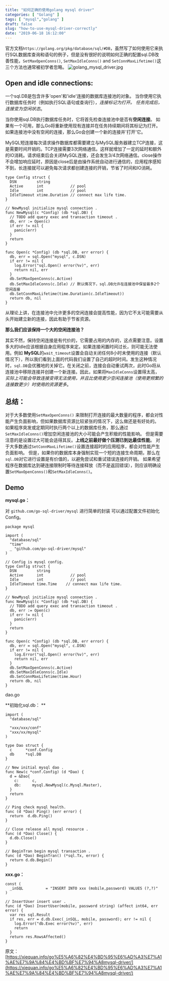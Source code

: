 ```yaml
---
title: "如何正确的使用golang mysql driver"
categories: [ "Golang" ]
tags: [ "mysql","golang" ]
draft: false
slug: "how-to-use-mysql-driver-correctly"
date: "2019-06-18 16:12:00"
---
```


官方文档`https://golang.org/pkg/database/sql/#DB`，虽然写了如何使用它来执行SQL数据库查询和语句的例子，但是没有很好的说明如何正确的配置sql.DB改善性能，`SetMaxOpenConns()`, `SetMaxIdleConns()` and `SetConnMaxLifetime()`这三个方法也通常被初学者忽略。
![golang_mysql_driver.jpg][1]
## Open and idle connections:
一个sql.DB是包含许多'open'和'idle'连接的数据库连接池的对象。 当你使用它执行数据库任务时（例如执行SQL语句或查询行），*连接标记为打开。 任务完成后，连接变为空闲状态*。

当你使用sql.DB执行数据库任务时，它将首先检查连接池中是否有**空闲连接**。 如果有一个可用，那么Go将重新使用现有连接并在任务持续期间将其标记为打开。 如果连接池中没有空闲的连接，那么Go会创建一个新的连接并'打开'它。


<!--more-->


MySQL短连接每次请求操作数据库都需要建立与MySQL服务器建立TCP连接，这是需要时间开销的。TCP连接需要3次网络通信。这样就增加了一定的延时和额外的IO消耗。请求结束后会关闭MySQL连接，还会发生3/4次网络通信。close操作不会增加响应延时，原因是close后是由操作系统自动进行通信的，应用程序感知不到，长连接就可以避免每次请求都创建连接的开销，节省了时间和IO消耗。
```golang
type Config struct {
  DSN         string
  Active      int            // pool
  Idle        int            // pool
  IdleTimeout xtime.Duration // connect max life time.
}

// NewMysql initialize mysql connection .
func NewMysql(c *Config) (db *sql.DB) {
  // TODO add query exec and transaction timeout .
  db, err := Open(c)
  if err != nil {
    panic(err)
  }
  return
}

func Open(c *Config) (db *sql.DB, err error) {
  db, err = sql.Open("mysql", c.DSN)
  if err != nil {
    log.Error("sql.Open() error(%v)", err)
    return nil, err
  }
  db.SetMaxOpenConns(c.Active)
  db.SetMaxIdleConns(c.Idle) // 默认情况下，sql.DB允许在连接池中保留最多2个空闲连接
  db.SetConnMaxLifetime(time.Duration(c.IdleTimeout))
  return db, nil
}
```
从理论上讲，在连接池中允许更多的空闲连接会提高性能，因为它不太可能需要从头开始建立新的连接，因此有助于节省资源。

**那么我们应该保持一个大的空闲连接池？**

其实不然，保持空闲连接是有代价的，它需要占用的内存的，这点需要注意。设置多大的Idle应该根据自身应用程序来定。如果连接闲置时间过长，则可能无法使用。例如 **MySQL**的`wait_timeout`设置会自动关闭任何8小时未使用的连接（默认情况下），所以我们看到上面的代码我们设置了自己的超时时间。发生这种情况时，`sql.DB`会优雅地的关掉它。在关闭之前，连接会自动重试两次，此时Go将从连接池中移除连接并创建一个新连接。因此，如果将`MaxIdleConns`设置得太高，*实际上可能会导致连接变得无法使用，并且比使用更少空闲连接池（使用更频繁的连接数更少）时使用的资源更多*。

## 总结：

对于大多数使用`SetMaxOpenConns()` 来限制打开连接的最大数量的程序，都会对性能产生负面影响，但如果数据库资源比较紧张的情况下，这么做还是有好处的。
如果程序突发或定期同时执行两个以上的数据库任务，那么通过`SetMaxIdleConns()`增加空闲连接池的大小可能会产生积极的性能影响。 但是需要注意的是设置过大可能会适得其反。**上线之前最好做个压测已到达最佳性能**。
对于大多数通过`SetConnMaxLifetime()`设置连接超时的应用程序，都会对性能产生负面影响。 但是，如果你的数据库本身强制实现一个短的连接生命周期，那么在`sql.DB`对它进行设置是有价值的，以避免尝试和重试错误连接的开销。
如果希望程序在数据库达到硬连接限制时等待连接释放（而不是返回错误），则应该明确设置`SetMaxOpenConns()`和`SetMaxIdleConns()`。
## Demo
**mysql.go：**

对 `github.com/go-sql-driver/mysql` 进行简单的封装 可以通过配置文件初始化Config。
```golang
package mysql

import (
  "database/sql"
  "time"
  _ "github.com/go-sql-driver/mysql"
)

// Config is mysql config.
type Config struct {
  DSN         string
  Active      int            // pool
  Idle        int            // pool
  IdleTimeout time.Time    // connect max life time.
}

// NewMysql initialize mysql connection .
func NewMysql(c *Config) (db *sql.DB) {
  // TODO add query exec and transaction timeout .
  db, err := Open(c)
  if err != nil {
    panic(err)
  }
  return
}

func Open(c *Config) (db *sql.DB, err error) {
  db, err = sql.Open("mysql", c.DSN)
  if err != nil {
    log.Error("sql.Open() error(%v)", err)
    return nil, err
  }
  db.SetMaxOpenConns(c.Active)
  db.SetMaxIdleConns(c.Idle)
  db.SetConnMaxLifetime(time.Hour)
  return db, nil
}
```
dao.go

**初始化sql.db： **
```
import (
  "database/sql"

  "xxx/xxx/conf"
  "xxx/xx/mysql"
)

type Dao struct {
  c      *conf.Config
  db     *sql.DB
}

// New initial mysql dao .
func New(c *conf.Config) (d *Dao) {
  d = &Dao{
    c:      c,
    db:     mysql.NewMysql(c.Mysql.Master),
  }
  return
}

// Ping check mysql health.
func (d *Dao) Ping() (err error) {
  return  d.db.Ping()
}

// Close release all mysql resource .
func (d *Dao) Close() {
  d.db.Close()
}

// BeginTran begin mysql transaction .
func (d *Dao) BeginTran() (*sql.Tx, error) {
  return d.db.Begin()
}
```
**xxx.go：**
```golang
const (
  _inSQL          = "INSERT INTO xxx (mobile,password) VALUES (?,?)"
)

// InsertUser insert user .
func (d *Dao) InsertUser(mobile, password string) (affect int64, err error) {
  var res sql.Result
  if res, err = d.db.Exec(_inSQL, mobile, password); err != nil {
    log.Error("db.Exec error(%v)", err)
    return
  }
  return res.RowsAffected()
}
```
原文： [https://xiequan.info/go%E5%A6%82%E4%BD%95%E6%AD%A3%E7%A1%AE%E7%9A%84%E4%BD%BF%E7%94%A8mysql-driver/](https://xiequan.info/go%E5%A6%82%E4%BD%95%E6%AD%A3%E7%A1%AE%E7%9A%84%E4%BD%BF%E7%94%A8mysql-driver/)


  [1]: https://imgs.gnux.cn/usr/uploads/2019/06/3802870333.jpg